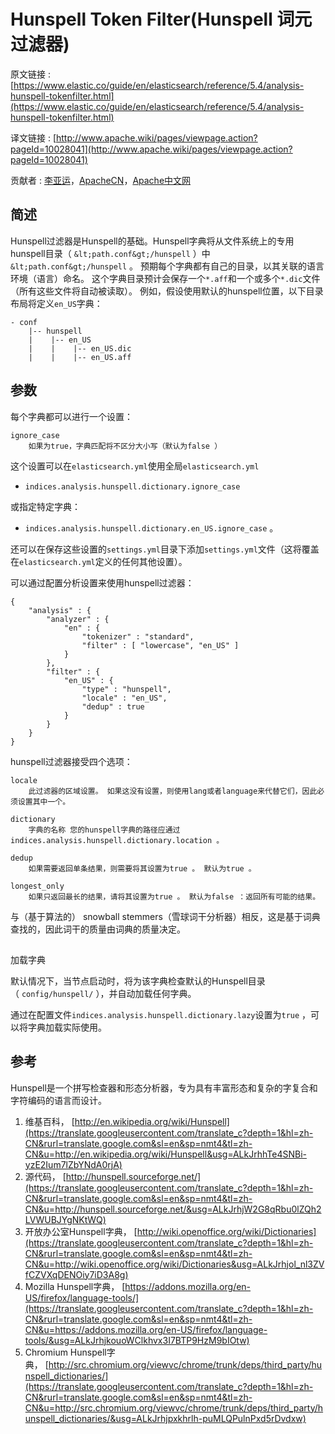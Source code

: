 # Hunspell Token Filter(Hunspell 词元过滤器)

原文链接 :[https://www.elastic.co/guide/en/elasticsearch/reference/5.4/analysis-hunspell-tokenfilter.html](https://www.elastic.co/guide/en/elasticsearch/reference/5.4/analysis-hunspell-tokenfilter.html)

译文链接 : [http://www.apache.wiki/pages/viewpage.action?pageId=10028041](http://www.apache.wiki/pages/viewpage.action?pageId=10028041)

贡献者 : [李亚运](/display/~liyayun)，[ApacheCN](/display/~apachecn)，[Apache中文网](/display/~apachechina)

## 简述

Hunspell过滤器是Hunspell的基础。Hunspell字典将从文件系统上的专用hunspell目录（ `&lt;path.conf&gt;/hunspell` ）中`&lt;path.conf&gt;/hunspell` 。 预期每个字典都有自己的目录，以其关联的语言环境（语言）命名。 这个字典目录预计会保存一个`*.aff`和一个或多个`*.dic`文件（所有这些文件将自动被读取）。 例如，假设使用默认的hunspell位置，以下目录布局将定义`en_US`字典：

```
- conf
    |-- hunspell
    |    |-- en_US
    |    |    |-- en_US.dic
    |    |    |-- en_US.aff

```

## 参数

每个字典都可以进行一个设置：

```
ignore_case  
	如果为true，字典匹配将不区分大小写（默认为false ）
```

这个设置可以在`elasticsearch.yml`使用全局`elasticsearch.yml`

*   `indices.analysis.hunspell.dictionary.ignore_case`

或指定特定字典：

*   `indices.analysis.hunspell.dictionary.en_US.ignore_case` 。

还可以在保存这些设置的`settings.yml`目录下添加`settings.yml`文件（这将覆盖在`elasticsearch.yml`定义的任何其他设置）。

可以通过配置分析设置来使用hunspell过滤器：

```
{
    "analysis" : {
        "analyzer" : {
            "en" : {
                "tokenizer" : "standard",
                "filter" : [ "lowercase", "en_US" ]
            }
        },
        "filter" : {
            "en_US" : {
                "type" : "hunspell",
                "locale" : "en_US",
                "dedup" : true
            }
        }
    }
}
```

hunspell过滤器接受四个选项：

```
locale
	此过滤器的区域设置。 如果这没有设置，则使用lang或者language来代替它们，因此必须设置其中一个。

dictionary
	字典的名称 您的hunspell字典的路径应通过indices.analysis.hunspell.dictionary.location 。

dedup
	如果需要返回单条结果，则需要将其设置为true 。 默认为true 。

longest_only
	如果只返回最长的结果，请将其设置为true 。 默认为false ：返回所有可能的结果。
```

与（基于算法的） snowball stemmers（雪球词干分析器）相反，这是基于词典查找的，因此词干的质量由词典的质量决定。

## 
加载字典

默认情况下，当节点启动时，将为该字典检查默认的Hunspell目录（ `config/hunspell/` ），并自动加载任何字典。

通过在配置文件`indices.analysis.hunspell.dictionary.lazy`设置为`true` ，可以将字典加载实际使用。

## 参考

Hunspell是一个拼写检查器和形态分析器，专为具有丰富形态和复杂的字复合和字符编码的语言而设计。

1.  维基百科， [http://en.wikipedia.org/wiki/Hunspell](https://translate.googleusercontent.com/translate_c?depth=1&hl=zh-CN&rurl=translate.google.com&sl=en&sp=nmt4&tl=zh-CN&u=http://en.wikipedia.org/wiki/Hunspell&usg=ALkJrhhTe4SNBi-yzE2Ium7lZbYNdA0rjA)
2.  源代码， [http://hunspell.sourceforge.net/](https://translate.googleusercontent.com/translate_c?depth=1&hl=zh-CN&rurl=translate.google.com&sl=en&sp=nmt4&tl=zh-CN&u=http://hunspell.sourceforge.net/&usg=ALkJrhjW2G8qRbu0lZQh2LVWUBJYgNKtWQ)
3.  开放办公室Hunspell字典， [http://wiki.openoffice.org/wiki/Dictionaries](https://translate.googleusercontent.com/translate_c?depth=1&hl=zh-CN&rurl=translate.google.com&sl=en&sp=nmt4&tl=zh-CN&u=http://wiki.openoffice.org/wiki/Dictionaries&usg=ALkJrhjol_nl3ZVfCZVXqDENOiy7iD3A8g)
4.  Mozilla Hunspell字典， [https://addons.mozilla.org/en-US/firefox/language-tools/](https://translate.googleusercontent.com/translate_c?depth=1&hl=zh-CN&rurl=translate.google.com&sl=en&sp=nmt4&tl=zh-CN&u=https://addons.mozilla.org/en-US/firefox/language-tools/&usg=ALkJrhjkouoWClkhvx3I7BTP9HzM9bIOtw)
5.  Chromium Hunspell字典， [http://src.chromium.org/viewvc/chrome/trunk/deps/third_party/hunspell_dictionaries/](https://translate.googleusercontent.com/translate_c?depth=1&hl=zh-CN&rurl=translate.google.com&sl=en&sp=nmt4&tl=zh-CN&u=http://src.chromium.org/viewvc/chrome/trunk/deps/third_party/hunspell_dictionaries/&usg=ALkJrhjpxkhrlh-puMLQPulnPxd5rDvdxw)